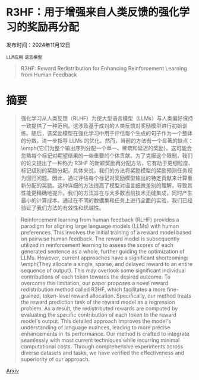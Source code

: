 # R3HF：用于增强来自人类反馈的强化学习的奖励再分配

发布时间：2024年11月12日

`LLM应用` `语言模型`

> R3HF: Reward Redistribution for Enhancing Reinforcement Learning from Human Feedback

# 摘要

> 强化学习从人类反馈（RLHF）为使大型语言模型（LLMs）与人类偏好保持一致提供了一种范例。这涉及基于成对的人类反馈对奖励模型进行初始训练。随后，该奖励模型在强化学习中用于评估每个生成的句子作为一个整体的分数，进一步指导 LLMs 的优化。然而，当前的方法有一个显著的缺点：\emph{它们为整个输出序列分配一个单一、稀疏和延迟的奖励}。这可能会忽略每个标记对期望结果的一些重要的个体贡献。为了克服这个限制，我们的论文提出了一种称为 R3HF 的新颖奖励再分配方法，它有助于更细粒度、标记级别的奖励分配。具体来说，我们的方法将奖励模型的奖励预测任务视为回归问题。因此，通过评估每个标记对奖励模型输出的特定贡献来计算重新分配的奖励。这种详细的方法提高了模型对语言细微差别的理解，导致其性能更精确地提升。我们的方法旨在与大多数当前技术无缝集成，同时产生最小的计算成本。通过在不同的数据集和任务上进行全面的实验，我们已经验证了我们方法的有效性和优越性。

> Reinforcement learning from human feedback (RLHF) provides a paradigm for aligning large language models (LLMs) with human preferences. This involves the initial training of a reward model based on pairwise human feedback. The reward model is subsequently utilized in reinforcement learning to assess the scores of each generated sentence as a whole, further guiding the optimization of LLMs. However, current approaches have a significant shortcoming: \emph{They allocate a single, sparse, and delayed reward to an entire sequence of output}. This may overlook some significant individual contributions of each token towards the desired outcome. To overcome this limitation, our paper proposes a novel reward redistribution method called R3HF, which facilitates a more fine-grained, token-level reward allocation. Specifically, our method treats the reward prediction task of the reward model as a regression problem. As a result, the redistributed rewards are computed by evaluating the specific contribution of each token to the reward model's output. This detailed approach improves the model's understanding of language nuances, leading to more precise enhancements in its performance. Our method is crafted to integrate seamlessly with most current techniques while incurring minimal computational costs. Through comprehensive experiments across diverse datasets and tasks, we have verified the effectiveness and superiority of our approach.

[Arxiv](https://arxiv.org/abs/2411.08302)